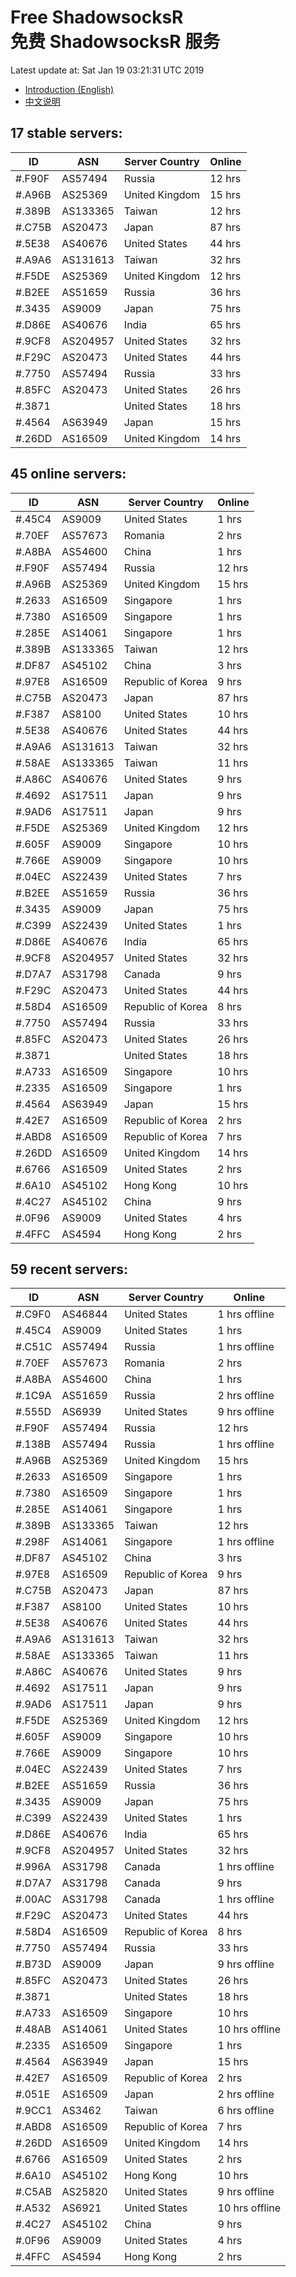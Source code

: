 # Free ShadowsocksR<br>免费 ShadowsocksR 服务

Latest update at: Sat Jan 19 03:21:31 UTC 2019

- [Introduction (English)](https://vision-network.readthedocs.io/en/latest/autossr/autossr.html)
- [中文说明](https://vision-network.readthedocs.io/zh_CN/latest/autossr/autossr.html)


## 17 stable servers:

| ID | ASN | Server Country | Online |
| ------ | ------ | ------ | ------ |
| #.F90F | AS57494 | Russia | 12 hrs |
| #.A96B | AS25369 | United Kingdom | 15 hrs |
| #.389B | AS133365 | Taiwan | 12 hrs |
| #.C75B | AS20473 | Japan | 87 hrs |
| #.5E38 | AS40676 | United States | 44 hrs |
| #.A9A6 | AS131613 | Taiwan | 32 hrs |
| #.F5DE | AS25369 | United Kingdom | 12 hrs |
| #.B2EE | AS51659 | Russia | 36 hrs |
| #.3435 | AS9009 | Japan | 75 hrs |
| #.D86E | AS40676 | India | 65 hrs |
| #.9CF8 | AS204957 | United States | 32 hrs |
| #.F29C | AS20473 | United States | 44 hrs |
| #.7750 | AS57494 | Russia | 33 hrs |
| #.85FC | AS20473 | United States | 26 hrs |
| #.3871 |  | United States | 18 hrs |
| #.4564 | AS63949 | Japan | 15 hrs |
| #.26DD | AS16509 | United Kingdom | 14 hrs |

## 45 online servers:

| ID | ASN | Server Country | Online |
| ------ | ------ | ------ | ------ |
| #.45C4 | AS9009 | United States | 1 hrs |
| #.70EF | AS57673 | Romania | 2 hrs |
| #.A8BA | AS54600 | China | 1 hrs |
| #.F90F | AS57494 | Russia | 12 hrs |
| #.A96B | AS25369 | United Kingdom | 15 hrs |
| #.2633 | AS16509 | Singapore | 1 hrs |
| #.7380 | AS16509 | Singapore | 1 hrs |
| #.285E | AS14061 | Singapore | 1 hrs |
| #.389B | AS133365 | Taiwan | 12 hrs |
| #.DF87 | AS45102 | China | 3 hrs |
| #.97E8 | AS16509 | Republic of Korea | 9 hrs |
| #.C75B | AS20473 | Japan | 87 hrs |
| #.F387 | AS8100 | United States | 10 hrs |
| #.5E38 | AS40676 | United States | 44 hrs |
| #.A9A6 | AS131613 | Taiwan | 32 hrs |
| #.58AE | AS133365 | Taiwan | 11 hrs |
| #.A86C | AS40676 | United States | 9 hrs |
| #.4692 | AS17511 | Japan | 9 hrs |
| #.9AD6 | AS17511 | Japan | 9 hrs |
| #.F5DE | AS25369 | United Kingdom | 12 hrs |
| #.605F | AS9009 | Singapore | 10 hrs |
| #.766E | AS9009 | Singapore | 10 hrs |
| #.04EC | AS22439 | United States | 7 hrs |
| #.B2EE | AS51659 | Russia | 36 hrs |
| #.3435 | AS9009 | Japan | 75 hrs |
| #.C399 | AS22439 | United States | 1 hrs |
| #.D86E | AS40676 | India | 65 hrs |
| #.9CF8 | AS204957 | United States | 32 hrs |
| #.D7A7 | AS31798 | Canada | 9 hrs |
| #.F29C | AS20473 | United States | 44 hrs |
| #.58D4 | AS16509 | Republic of Korea | 8 hrs |
| #.7750 | AS57494 | Russia | 33 hrs |
| #.85FC | AS20473 | United States | 26 hrs |
| #.3871 |  | United States | 18 hrs |
| #.A733 | AS16509 | Singapore | 10 hrs |
| #.2335 | AS16509 | Singapore | 1 hrs |
| #.4564 | AS63949 | Japan | 15 hrs |
| #.42E7 | AS16509 | Republic of Korea | 2 hrs |
| #.ABD8 | AS16509 | Republic of Korea | 7 hrs |
| #.26DD | AS16509 | United Kingdom | 14 hrs |
| #.6766 | AS16509 | United States | 2 hrs |
| #.6A10 | AS45102 | Hong Kong | 10 hrs |
| #.4C27 | AS45102 | China | 9 hrs |
| #.0F96 | AS9009 | United States | 4 hrs |
| #.4FFC | AS4594 | Hong Kong | 2 hrs |

## 59 recent servers:

| ID | ASN | Server Country | Online |
| ------ | ------ | ------ | ------ |
| #.C9F0 | AS46844 | United States | 1 hrs offline |
| #.45C4 | AS9009 | United States | 1 hrs |
| #.C51C | AS57494 | Russia | 1 hrs offline |
| #.70EF | AS57673 | Romania | 2 hrs |
| #.A8BA | AS54600 | China | 1 hrs |
| #.1C9A | AS51659 | Russia | 2 hrs offline |
| #.555D | AS6939 | United States | 9 hrs offline |
| #.F90F | AS57494 | Russia | 12 hrs |
| #.138B | AS57494 | Russia | 1 hrs offline |
| #.A96B | AS25369 | United Kingdom | 15 hrs |
| #.2633 | AS16509 | Singapore | 1 hrs |
| #.7380 | AS16509 | Singapore | 1 hrs |
| #.285E | AS14061 | Singapore | 1 hrs |
| #.389B | AS133365 | Taiwan | 12 hrs |
| #.298F | AS14061 | Singapore | 1 hrs offline |
| #.DF87 | AS45102 | China | 3 hrs |
| #.97E8 | AS16509 | Republic of Korea | 9 hrs |
| #.C75B | AS20473 | Japan | 87 hrs |
| #.F387 | AS8100 | United States | 10 hrs |
| #.5E38 | AS40676 | United States | 44 hrs |
| #.A9A6 | AS131613 | Taiwan | 32 hrs |
| #.58AE | AS133365 | Taiwan | 11 hrs |
| #.A86C | AS40676 | United States | 9 hrs |
| #.4692 | AS17511 | Japan | 9 hrs |
| #.9AD6 | AS17511 | Japan | 9 hrs |
| #.F5DE | AS25369 | United Kingdom | 12 hrs |
| #.605F | AS9009 | Singapore | 10 hrs |
| #.766E | AS9009 | Singapore | 10 hrs |
| #.04EC | AS22439 | United States | 7 hrs |
| #.B2EE | AS51659 | Russia | 36 hrs |
| #.3435 | AS9009 | Japan | 75 hrs |
| #.C399 | AS22439 | United States | 1 hrs |
| #.D86E | AS40676 | India | 65 hrs |
| #.9CF8 | AS204957 | United States | 32 hrs |
| #.996A | AS31798 | Canada | 1 hrs offline |
| #.D7A7 | AS31798 | Canada | 9 hrs |
| #.00AC | AS31798 | Canada | 1 hrs offline |
| #.F29C | AS20473 | United States | 44 hrs |
| #.58D4 | AS16509 | Republic of Korea | 8 hrs |
| #.7750 | AS57494 | Russia | 33 hrs |
| #.B73D | AS9009 | Japan | 9 hrs offline |
| #.85FC | AS20473 | United States | 26 hrs |
| #.3871 |  | United States | 18 hrs |
| #.A733 | AS16509 | Singapore | 10 hrs |
| #.48AB | AS14061 | United States | 10 hrs offline |
| #.2335 | AS16509 | Singapore | 1 hrs |
| #.4564 | AS63949 | Japan | 15 hrs |
| #.42E7 | AS16509 | Republic of Korea | 2 hrs |
| #.051E | AS16509 | Japan | 2 hrs offline |
| #.9CC1 | AS3462 | Taiwan | 6 hrs offline |
| #.ABD8 | AS16509 | Republic of Korea | 7 hrs |
| #.26DD | AS16509 | United Kingdom | 14 hrs |
| #.6766 | AS16509 | United States | 2 hrs |
| #.6A10 | AS45102 | Hong Kong | 10 hrs |
| #.C5AB | AS25820 | United States | 9 hrs offline |
| #.A532 | AS6921 | United States | 10 hrs offline |
| #.4C27 | AS45102 | China | 9 hrs |
| #.0F96 | AS9009 | United States | 4 hrs |
| #.4FFC | AS4594 | Hong Kong | 2 hrs |


